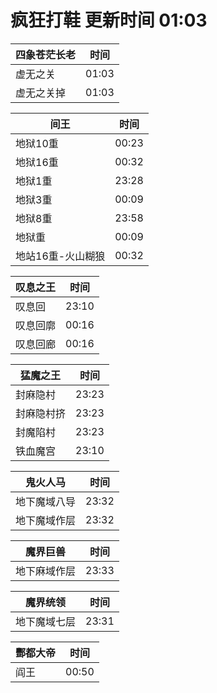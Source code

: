 # 疯狂打鞋 更新时间 01:03

| 四象苍茫长老   | 时间    |
|--------|-------|
| 虚无之关 | 01:03 |
| 虚无之关掉 | 01:03 |

| 间王   | 时间    |
|--------|-------|
| 地狱10重 | 00:23 |
| 地狱16重 | 00:32 |
| 地狱1重 | 23:28 |
| 地狱3重 | 00:09 |
| 地狱8重 | 23:58 |
| 地狱重 | 00:09 |
| 地站16重-火山糊狼 | 00:32 |

| 叹息之王   | 时间    |
|--------|-------|
| 叹息回 | 23:10 |
| 叹息回廓 | 00:16 |
| 叹息回廊 | 00:16 |

| 猛魔之王   | 时间    |
|--------|-------|
| 封麻隐村 | 23:23 |
| 封麻隐村挤 | 23:23 |
| 封魔陷村 | 23:23 |
| 铁血魔宫 | 23:10 |

| 鬼火人马   | 时间    |
|--------|-------|
| 地下魔域八导 | 23:32 |
| 地下魔域作层 | 23:32 |

| 魔界巨兽   | 时间    |
|--------|-------|
| 地下麻域作层 | 23:33 |

| 魔界统领   | 时间    |
|--------|-------|
| 地下魔域七层 | 23:31 |

| 酆都大帝   | 时间    |
|--------|-------|
| 阎王 | 00:50 |